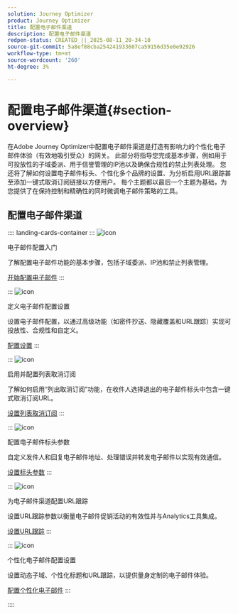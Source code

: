 ```yaml
---
solution: Journey Optimizer
product: Journey Optimizer
title: 配置电子邮件渠道
description: 配置电子邮件渠道
redpen-status: CREATED_||_2025-08-11_20-34-10
source-git-commit: 5a8ef88cba254241933607ca59156d35e0e92926
workflow-type: tm+mt
source-wordcount: '260'
ht-degree: 3%

---
```



# 配置电子邮件渠道{#section-overview}

在Adobe Journey Optimizer中配置电子邮件渠道是打造有影响力的个性化电子邮件体验（有效地吸引受众）的网关。 此部分将指导您完成基本步骤，例如用于可投放性的子域委派、用于信誉管理的IP池以及确保合规性的禁止列表处理。 您还将了解如何设置电子邮件标头、个性化多个品牌的设置、为分析启用URL跟踪甚至添加一键式取消订阅链接以方便用户。 每个主题都以最后一个主题为基础，为您提供了在保持控制和精确性的同时微调电子邮件策略的工具。

## 配置电子邮件渠道

:::: landing-cards-container
:::
![icon](https://cdn.experienceleague.adobe.com/icons/circle-play.svg?lang=zh-Hans)

电子邮件配置入门

了解配置电子邮件功能的基本步骤，包括子域委派、IP池和禁止列表管理。

[开始配置电子邮件](../using/email/get-started-email-config.md)
:::

:::
![icon](https://cdn.experienceleague.adobe.com/icons/gear.svg?lang=zh-Hans)

定义电子邮件配置设置

设置电子邮件配置，以通过高级功能（如密件抄送、隐藏覆盖和URL跟踪）实现可投放性、合规性和自定义。

[配置设置](../using/email/email-settings.md)
:::

:::
![icon](https://cdn.experienceleague.adobe.com/icons/list-check.svg?lang=zh-Hans)

启用并配置列表取消订阅

了解如何启用“列出取消订阅”功能，在收件人选择退出的电子邮件标头中包含一键式取消订阅URL。

[设置列表取消订阅](../using/email/list-unsubscribe.md)
:::

:::
![icon](https://cdn.experienceleague.adobe.com/icons/gear.svg?lang=zh-Hans)

配置电子邮件标头参数

自定义发件人和回复电子邮件地址、处理错误并转发电子邮件以实现有效通信。

[设置标头参数](../using/email/header-parameters.md)
:::

:::
![icon](https://cdn.experienceleague.adobe.com/icons/chart-line.svg?lang=zh-Hans)

为电子邮件渠道配置URL跟踪

设置URL跟踪参数以衡量电子邮件促销活动的有效性并与Analytics工具集成。

[设置URL跟踪](../using/email/url-tracking.md)
:::

:::
![icon](https://cdn.experienceleague.adobe.com/icons/bullseye.svg?lang=zh-Hans)

个性化电子邮件配置设置

设置动态子域、个性化标题和URL跟踪，以提供量身定制的电子邮件体验。

[配置个性化电子邮件](../using/email/surface-personalization.md)
:::

::::
